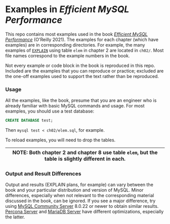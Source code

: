 # Examples in _Efficient MySQL Performance_

This repo contains most examples used in the book [_Efficient MySQL Performance_](https://oreil.ly/efficient-mysql-performance) (O'Reilly 2021).
The examples for each chapter (which have examples) are in corresponding directories.
For example, the many examples of [`EXPLAIN`](https://dev.mysql.com/doc/refman/8.0/en/using-explain.html) using table `elem` in chapter 2 are located in `ch02/`.
Most file names correspond to the example numbers in the book.

Not every example or code block in the book is reproduced in this repo.
Included are the examples that you can reproduce or practice; excluded are the one-off examples used to support the text rather than be reproduced.

### Usage

All the examples, like the book, presume that you are an engineer who is already familiar with basic MySQL commands and usage.
For most examples, you should use a test database:

```sql
CREATE DATABASE test;
```

Then `mysql test < ch02/elem.sql`, for example.

To reload examples, you will need to drop the tables.

| NOTE: Both chapter 2 and chapter 8 use table `elem`, but the table is slightly different in each. |
| --- |

### Output and Result Differences

Output and results (EXPLAIN plans, for example) can vary between the book and your particular distribution and version of MySQL.
Minor differences, especially when not relevant to the corresponding material discussed in the book, can be ignored.
If you see a major difference, try using [MySQL Community Server](https://dev.mysql.com/downloads/mysql/8.0.html) 8.0.22 or newer to obtain similar results.
[Percona Server](https://www.percona.com/software/mysql-database/percona-server) and [MariaDB Server](https://mariadb.org/) have different optimizations, especially the latter.
